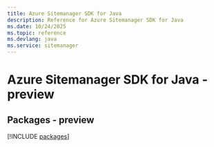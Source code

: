 ```yaml
---
title: Azure Sitemanager SDK for Java
description: Reference for Azure Sitemanager SDK for Java
ms.date: 10/24/2025
ms.topic: reference
ms.devlang: java
ms.service: sitemanager
---
```

# Azure Sitemanager SDK for Java - preview
## Packages - preview
[!INCLUDE [packages](sitemanager-index.md)]